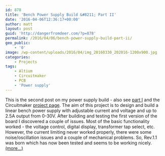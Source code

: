 ```yaml
---
id: 878
title: 'Bench Power Supply Build &#8211; Part II'
date: '2016-04-06T12:36:17+00:00'
author: matt
layout: post
guid: 'http://dangerfromdeer.com/?p=878'
permalink: /2016/04/06/bench-power-supply-build-part-ii/
geo_public:
    - '0'
image: /wp-content/uploads/2016/04/img_20160330_202016-1200x900.jpg
categories:
    - Projects
tags:
    - Altium
    - Circuitmaker
    - PCB
    - 'Power supply'
---
```


This is the second post on my power supply build - also see [part I](http://dangerfromdeer.com/2016/01/01/bench-power-supply-build-part-1/) and the Circuitmaker [project page](http://workspace.circuitmaker.com/Projects/F48BC6C2-9005-48B8-87CD-C89CD40F70DC). The aim of this project is to design and build a linear bench power supply with adjustable current and voltage and up to 2.5A output from 0-30V. After building and testing the first version of the board I discovered a couple of issues. Most of the basic functionality worked - the voltage control, digital display, transformer tap select, etc. However, the current limiting never worked properly, there were some noise/oscillation issues and a couple of mechanical problems. So, Rev.1.1 was born which has now been tested and seems to be working nicely. [<span aria-label="Continue reading Bench Power Supply Build – Part II">(more…)</span>](https://dangerfromdeer.com/2016/04/06/bench-power-supply-build-part-ii/#more-878)